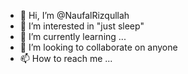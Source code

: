 - 👋 Hi, I’m @NaufalRizqullah
- 👀 I’m interested in "just sleep"
- 🌱 I’m currently learning ...
- 💞️ I’m looking to collaborate on anyone
- 📫 How to reach me ...

<!---
NaufalRizqullah/NaufalRizqullah is a ✨ special ✨ repository because its `README.md` (this file) appears on your GitHub profile.
You can click the Preview link to take a look at your changes.
--->
